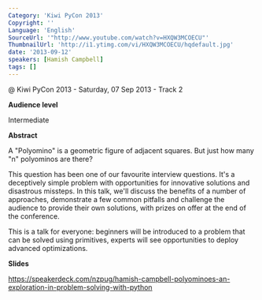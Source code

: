 ```yaml
---
Category: 'Kiwi PyCon 2013'
Copyright: ''
Language: 'English'
SourceUrl: '"http://www.youtube.com/watch?v=HXQW3MCOECU"'
ThumbnailUrl: 'http://i1.ytimg.com/vi/HXQW3MCOECU/hqdefault.jpg'
date: '2013-09-12'
speakers: [Hamish Campbell]
tags: []
---
```

@ Kiwi PyCon 2013 - Saturday, 07 Sep 2013 - Track 2

**Audience level**

Intermediate

**Abstract**

A "Polyomino" is a geometric figure of adjacent squares. But just how many "n" polyominos are there?

This question has been one of our favourite interview questions. It's a deceptively simple problem with opportunities for innovative solutions and disastrous missteps. In this talk, we'll discuss the benefits of a number of approaches, demonstrate a few common pitfalls and challenge the audience to provide their own solutions, with prizes on offer at the end of the conference.

This is a talk for everyone: beginners will be introduced to a problem that can be solved using primitives, experts will see opportunities to deploy advanced optimizations.

**Slides**

https://speakerdeck.com/nzpug/hamish-campbell-polyominoes-an-exploration-in-problem-solving-with-python